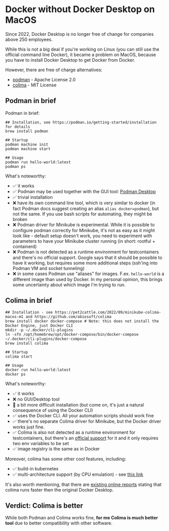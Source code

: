 # Docker without Docker Desktop on MacOS

Since 2022, Docker Desktop is no longer free of change for companies above 250 employees.

While this is not a big deal if you're working on Linux (you can still use the official command line Docker),
it became a problem on MacOS, because you have to install Docker Desktop to get Docker from Docker.

However, there are free of charge alternatives:

 - [podman](https://podman.io/) - Apache License 2.0
 - [colima](https://github.com/abiosoft/colima) - MIT License

## Podman in brief
Podman in brief:
```shell
## Installation, see https://podman.io/getting-started/installation for details
brew install podman

## Startup
podman machine init
podman machine start

## Usage
podman run hello-world:latest
podman ps
```
What's noteworthy:

 * :white_check_mark: it works
 * :white_check_mark: Podman may be used together with the GUI tool: [Podman Desktop](https://podman-desktop.io/)
 * :white_check_mark: trivial installation
 * :x: have its own command line tool, which is very similar to docker (in fact Podman docs suggest creating an alias `alias docker=podman`),
  but not the same. If you use bash scripts for automating, they might be broken
 * :x: Podman driver for Minikube is experimental. While it is possible to configure podman correctly for Minikube, it's not as easy as it might
  look like - default setup doesn't work, you need to experiment with parameters to have your Minikube cluster running (in short: rootful + containerd)
 * :x: Podman is not detected as a runtime environment for testcontainers and there's no official support. Google says that it should be possible
  to have it working, but requires some more additional steps (ssh'ing into Podman VM and socket tunneling)
 * :x: in some cases Podman use "aliases" for images. F.ex. `hello-world` is a different image than used by Docker. In my personal opinion,
  this brings some uncertainty about which image I'm trying to run.
 
## Colima in brief
```shell
## Installation - see https://pet2cattle.com/2022/09/minikube-colima-macos-m1 and https://github.com/abiosoft/colima
brew install docker docker-compose # Note: this does not install the Docker Engine, just Docker CLI
mkdir -p ~/.docker/cli-plugins
ln -sfn /opt/homebrew/opt/docker-compose/bin/docker-compose ~/.docker/cli-plugins/docker-compose
brew install colima

## Startup
colima start

## Usage
docker run hello-world:latest
docker ps
```
What's noteworthy:

 * :white_check_mark: it works
 * :x: no GUI/Desktop tool
 * :large_orange_diamond: a bit more difficult installation (but come on, it's just a natural consequence of using the Docker CLI)
 * :white_check_mark: uses the Docker CLI. All your automation scripts should work fine
 * :white_check_mark: there's no separate Colima driver for Minikube, but the Docker driver works just fine.
 * :white_check_mark: Colima is also not detected as a runtime environment for testcontainers, but there's an [official support](https://www.testcontainers.org/supported_docker_environment/#using-colima) for it and it only requires two env variables to be set
 * :white_check_mark: image registry is the same as in Docker

Moreover, colima has some other cool features, including:

* :white_check_mark: build-in kubernetes
* :white_check_mark: multi-architecture support (by CPU emulation) - see [this link](macos-running-amd64-images-on-apple-m1.md)

It's also worth mentioning, that there are [existing online reports](https://kumojin.com/en/colima-alternative-docker-desktop/) stating
that colima runs faster then the original Docker Desktop.

## Verdict: Colima is better
While both Podman and Colima works fine, **for me Colima is much better tool** due to better compatibility with other software.